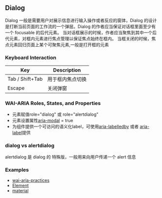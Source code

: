 ## Dialog
Dialog 一般是需要用户对展示信息进行输入操作或者反应的窗体，Dialog 的设计是打断当前页面的工作流的一个弹层。Dialog 的作者应当保证对话框里面至少有一个 focusable 的后代元素。
当对话框展示的时候，作者应当聚焦到其中一个后代元素，对框内元素进行焦点管理以保证焦点始终在框内。
当框关闭的时候，焦点元素回归页面上某个可聚焦元素,一般是打开框的元素

### Keyboard Interaction

| Key | Description |  
| ------| ------ |  
| Tab / Shift+Tab  | 用于框内焦点切换 |  
| Escape | 关闭弹窗 |  

### WAI-ARIA Roles, States, and Properties
- 元素赋值role="dialog" 或 role="alertdialog" 
- 元素设置属性[aria-modal](/aria?id=aria-modal-property) = true
- 为组件提供一个可访问的语义化label，可使用[aria-labelledby](/aria?id=aria-labelledby-property) 或者 [aria-label](/aria?id=aria-label-property)提供

### dialog vs alertdialog
alertdialog 是 dialog 的 特殊版，一般用来向用户传递一个 alert 信息

### Examples
- [wai-aria-practices](https://www.w3.org/TR/wai-aria-practices-1.1/#dialog_modal)
- [Element](http://element.eleme.io/#/zh-CN/component/dialog)
- [material](https://material.angular.io/components/dialog/overview)